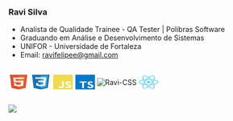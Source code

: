 ### Ravi Silva

- Analista de Qualidade Trainee - QA Tester | Polibras Software
-  Graduando em Análise e Desenvolvimento de Sistemas
-  UNIFOR - Universidade de Fortaleza
-  Email: ravifelipee@gmail.com
  
<div style="display: inline_block"><br>
    <img align="center" alt="Ravi-HTML" height="30" width="40" src="https://raw.githubusercontent.com/devicons/devicon/master/icons/html5/html5-original.svg">
    <img align="center" alt="Ravi-CSS" height="30" width="40" src="https://raw.githubusercontent.com/devicons/devicon/master/icons/css3/css3-original.svg">
    <img align="center" alt="Ravi-Js" height="30" width="40" src="https://raw.githubusercontent.com/devicons/devicon/master/icons/javascript/javascript-plain.svg">
    <img align="center" alt="Ravi-Ts" height="30" width="40" src="https://raw.githubusercontent.com/devicons/devicon/master/icons/typescript/typescript-plain.svg">
    <img align="center" alt="Ravi-CSS" height="30" width="40" src="https://cdn.jsdelivr.net/gh/devicons/devicon/icons/angularjs/angularjs-original.svg" />
    <img align="center" alt="Ravi-React" height="30" width="40" src="https://raw.githubusercontent.com/devicons/devicon/master/icons/react/react-original.svg">
</div>
   
 ##
  
<div>
  <a href="https://www.linkedin.com/in/ravifel/" target="_blank"><img src="https://img.shields.io/badge/-LinkedIn-%230077B5?style=for-the-badge&logo=linkedin&logoColor=white" target="_blank"></a>
</div>
